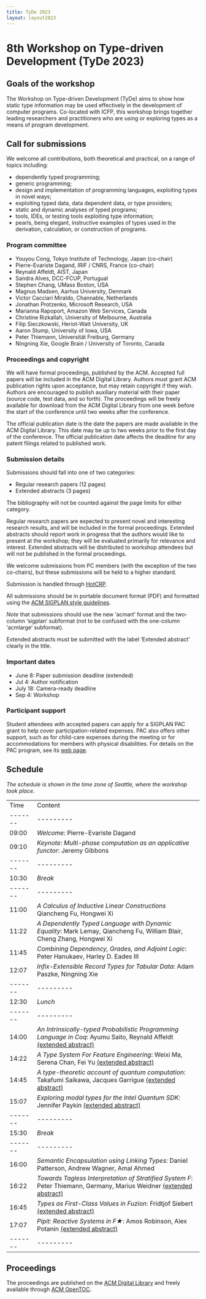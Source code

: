 ```yaml
---
title: TyDe 2023
layout: layout2023
---
```


# 8th Workshop on Type-driven Development (TyDe 2023)

## Goals of the workshop

The Workshop on Type-driven Development (TyDe) aims to show how static type information may be used effectively in the development of computer programs.
Co-located with ICFP, this workshop brings together leading researchers and practitioners who are using or exploring types as a means of program development.

## Call for submissions

We welcome all contributions, both theoretical and practical, on a range of topics including:

- dependently typed programming;
- generic programming;
- design and implementation of programming languages, exploiting types in novel ways;
- exploiting typed data, data dependent data, or type providers;
- static and dynamic analyses of typed programs;
- tools, IDEs, or testing tools exploiting type information;
- pearls, being elegant, instructive examples of types used in the derivation, calculation, or construction of programs.

### Program committee

- Youyou Cong,
  Tokyo Institute of Technology, Japan (co-chair)
- Pierre-Evariste Dagand,
  IRIF / CNRS, France (co-chair)
- Reynald Affeldt,
  AIST, Japan
- Sandra Alves,
  DCC-FCUP, Portugual
- Stephen Chang,
  UMass Boston, USA
- Magnus Madsen,
  Aarhus University, Denmark  
- Victor Cacciari Miraldo,
  Channable, Netherlands
- Jonathan Protzenko,
  Microsoft Research, USA
- Marianna Rapoport,
  Amazon Web Services, Canada
- Christine Rizkallah,
  University of Melbourne, Australia
- Filip Sieczkowski,
  Heriot-Watt University, UK
- Aaron Stump,
  University of Iowa, USA
- Peter Thiemann,
  Universität Freiburg, Germany
- Ningning Xie,
  Google Brain / University of Toronto, Canada

### Proceedings and copyright

We will have formal proceedings, published by the ACM.
Accepted full papers will be included in the ACM Digital Library.
Authors must grant ACM publication rights upon acceptance, but may retain copyright if they wish.
Authors are encouraged to publish auxiliary material with their paper (source code, test data, and so forth).
The proceedings will be freely available for download from the ACM Digital Library from one week before the start of the conference until two weeks after the conference.

The official publication date is the date the papers are made available in the ACM Digital Library.
This date may be up to two weeks prior to the first day of the conference.
The official publication date affects the deadline for any patent filings related to published work.

### Submission details

Submissions should fall into one of two categories:

- Regular research papers (12 pages)
- Extended abstracts (3 pages)

The bibliography will not be counted against the page limits for either category.

Regular research papers are expected to present novel and interesting research results, and will be included in the formal proceedings.
Extended abstracts should report work in progress that the authors would like to present at the workshop; they will be evaluated primarily for relevance and interest.
Extended abstracts will be distributed to workshop attendees but will not be published in the formal proceedings.

We welcome submissions from PC members (with the exception of the two co-chairs), but these submissions will be held to a higher standard.

Submission is handled through [HotCRP](https://tyde23.hotcrp.com).

All submissions should be in portable document format (PDF) and formatted using the [ACM SIGPLAN style guidelines](https://www.sigplan.org/Resources/Author/).

*Note* that submissions should use the new ‘acmart’ format and the two-column ‘sigplan’ subformat (not to be confused with the one-column ‘acmlarge’ subformat).

Extended abstracts must be submitted with the label ‘Extended abstract’ clearly in the title.

### Important dates

- June 8: Paper submission deadline (extended)
- Jul 4: Author notification
- July 18: Camera-ready deadline
- Sep 4: Workshop

### Participant support

Student attendees with accepted papers can apply for a SIGPLAN PAC grant to help cover participation-related expenses.
PAC also offers other support, such as for child-care expenses during the meeting or for accommodations for members with physical disabilities.
For details on the PAC program, see its [web page](https://www.sigplan.org/PAC/).

## Schedule

*The schedule is shown in the time zone of Seattle, where the workshop took place.*

|       |         |
|-------|---------|
| Time  | Content |
|-------|---------|
| 09:00 | *Welcome*: Pierre-Evariste Dagand |
| 09:10 | *Keynote: Multi-phase computation as an applicative functor*: Jeremy Gibbons |
|-------|---------|
| 10:30 | *Break* |
|-------|---------|
| 11:00 | *A Calculus of Inductive Linear Constructions* Qiancheng Fu, Hongwei Xi |
| 11:22 | *A Dependently Typed Language with Dynamic Equality*: Mark Lemay, Qiancheng Fu, William Blair, Cheng Zhang, Hongwei Xi |
| 11:45 | *Combining Dependency, Grades, and Adjoint Logic*: Peter Hanukaev, Harley D. Eades III |
| 12:07 | *Infix-Extensible Record Types for Tabular Data*: Adam Paszke, Ningning Xie |
|-------|---------|
| 12:30 | *Lunch* |
|-------|---------|
| 14:00 | *An Intrinsically-typed Probabilistic Programming Language in Coq*: Ayumu Saito, Reynald Affeldt [(extended abstract)](/2023-abstracts/paper14.pdf) | 
| 14:22 | *A Type System For Feature Engineering*: Weixi Ma, Serena Chan, Fei Yu [(extended abstract)](/2023-abstracts/paper1.pdf) |
| 14:45 | *A type-theoretic account of quantum computation*: Takafumi Saikawa, Jacques Garrigue [(extended abstract)](/2023-abstracts/paper8.pdf) |
| 15:07 | *Exploring modal types for the Intel Quantum SDK*: Jennifer Paykin [(extended abstract)](/2023-abstracts/paper13.pdf) |
|-------|---------|
| 15:30 | *Break* |
|-------|---------|
| 16:00 | *Semantic Encapsulation using Linking Types*: Daniel Patterson, Andrew Wagner, Amal Ahmed |
| 16:22 | *Towards Tagless Interpretation of Stratified System F*: Peter Thiemann, Germany, Marius Weidner [(extended abstract)](/2023-abstracts/paper15.pdf) |
| 16:45 | *Types as First-Class Values in Fuzion*: Fridtjof Siebert [(extended abstract)](/2023-abstracts/paper10.pdf) |
| 17:07 | *Pipit: Reactive Systems in F★*: Amos Robinson, Alex Potanin [(extended abstract)](/2023-abstracts/paper3.pdf) |
|-------|---------|

## Proceedings

The proceedings are published on the [ACM Digital Library](https://dl.acm.org/doi/proceedings/10.1145/3609027) and freely available through [ACM OpenTOC](https://www.sigplan.org/OpenTOC/tyde23.html).